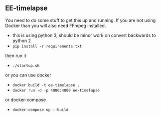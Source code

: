 ## EE-timelapse ##

You need to do some stuff to get this up and running.  If you are not using Docker than you will also need FFmpeg installed.

 - this is using python 3, should be minor work on convert backwards to python 2
 - `pip install -r requirements.txt`

 then run it 
 - `./startup.sh`

 or you can use docker

  - `docker build -t ee-timelapse .`
  - `docker run -d -p 4000:4000 ee-timelapse`

or docker-compose

 - `docker-compose up --build`
